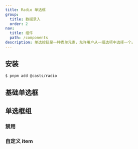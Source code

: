 ```yaml
---
title: Radio 单选框
group:
  title: 数据录入
  order: 2
nav:
  title: 组件
  path: /components
description: 单选按钮是一种表单元素，允许用户从一组选项中选择一个。
---
```


## 安装

```bash
$ pnpm add @casts/radio
```

## 基础单选框

<code src="../examples/basic.tsx"></code>

## 单选框组

<code src="../examples/group.tsx"></code>

### 禁用

<code src="../examples/group-disabled.tsx"></code>

### 自定义 item

<code src="../examples/group-custom-item.tsx"></code>

<API src="@casts/radio"></API>
